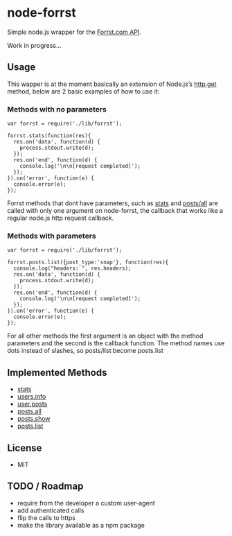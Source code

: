 # node-forrst

Simple node.js wrapper for the [Forrst.com API](http://forrst.com/api).

Work in progress...

## Usage

This wapper is at the moment basically an extension of Node.js’s [http.get](http://nodejs.org/docs/v0.4.8/api/http.html#http.get)
method, below are 2 basic examples of how to use it:

### Methods with no parameters
    var forrst = require('./lib/forrst');
    
    forrst.stats(function(res){
      res.on('data', function(d) {
        process.stdout.write(d);
      });
      res.on('end', function(d) {
        console.log('\n\n[request completed]');
      });
    }).on('error', function(e) {
      console.error(e);
    });

Forrst methods that dont have parameters, such as [stats](http://forrst.com/api#m-stats) and 
[posts/all](http://forrst.com/api#m-posts-all) are called with only one argument on node-forrst, the callback
that works like a regular node.js http request callback.

### Methods with parameters
    var forrst = require('./lib/forrst');
    
    forrst.posts.list({post_type:'snap'}, function(res){
      console.log("headers: ", res.headers);
      res.on('data', function(d) {
        process.stdout.write(d);
      });
      res.on('end', function(d) {
        console.log('\n\n[request completed]');
      });
    }).on('error', function(e) {
      console.error(e);
    });

For all other methods the first argument is an object with the method parameters
and the second is the callback function. The method names use dots instead of slashes, so posts/list become posts.list

## Implemented Methods

  * [stats](http://forrst.com/api#m-stats)
  * [users.info](http://forrst.com/api#m-users-info)
  * [user.posts](http://forrst.com/api#m-user-posts)
  * [posts.all](http://forrst.com/api#m-posts-all)
  * [posts.show](http://forrst.com/api#m-posts-show)
  * [posts.list](http://forrst.com/api#m-posts-list)
  
## License

* MIT

## TODO / Roadmap

 * require from the developer a custom user-agent
 * add authenticated calls
 * flip the calls to https
 * make the library available as a npm package
